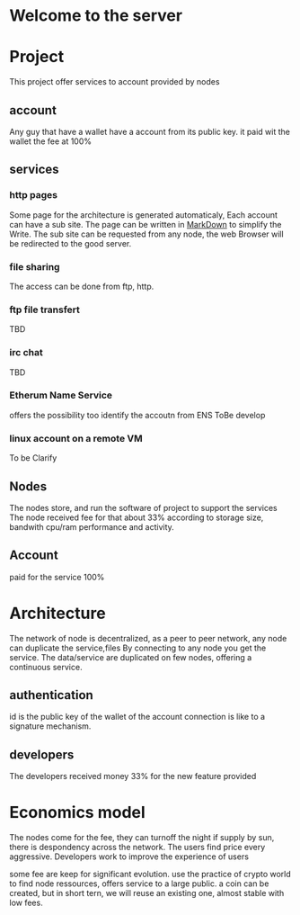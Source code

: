 # Welcome to the server


# Project

This project offer services to account provided by nodes

## account
Any guy that have a wallet have a account from its public key.
it paid wit the wallet the fee at 100%

## services

### http pages
Some page for the architecture is generated automaticaly, 
Each account can have a sub site.
The page can be written in [MarkDown](https://fr.wikipedia.org/wiki/Markdown) to simplify the Write.
The sub site can be requested from any node, the web Browser will be redirected to the good server.
### file sharing
The access can be done from ftp, http.


### ftp file transfert
TBD
### irc chat
TBD
### Etherum Name Service
offers the possibility too identify the accoutn from ENS
ToBe develop
### linux account on a remote VM
To be Clarify

## Nodes
The nodes store, and run the software of project to support the services
The node received fee for that about 33% according to storage size, bandwith cpu/ram performance and activity.


## Account
paid for the service 100%

# Architecture
The network of node is decentralized, as a peer to peer network, any node can duplicate the service,files
By connecting to any node you get the service.
The data/service are duplicated on few nodes, offering a continuous service.

## authentication
id is the public key of the wallet of the account
connection is like to a signature mechanism.


## developers
The developers received money 33% for the new feature provided

# Economics model
The nodes come for the fee, they can turnoff the night if supply by sun, there is despondency across the network.
The users find price every aggressive.
Developers work to improve the experience of users

some fee are keep for significant evolution.
use the practice of crypto world to find node ressources, offers service to a large public.
a coin can be created, but in short tern, we will reuse an existing one, almost stable with low fees.




